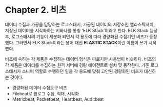 # Chapter 2. 비츠

데이터 수집과 가공을 담당하는 로그스태시, 가공된 데이터의 저장소인 엘라스틱서치, 저장된 데이터를 시각화하는 키바나를 통칭 'ELK Stack'이라고 한다.     ELK Stack 등장 후, 로그스태시의 기능이 세분화 되면서 각 용도에 따라 경량화된 수집기인 비츠가 등장했다. 그러면서 ELK Stack이라는 용어 대신 **ELASTIC STACK**이란 이름이 쓰기 시작했다.

비츠에 속하는 각 제품은 수집하는 데이터 형식은 다르지만 사용법이 비슷하다. 비츠의 각 제품은 데이터를 수집하는 원격 서버에 경량 에이전트로 설치 및 동작한다.
기존 로그스태시가 스니퍼 역할로 수행하던 일을 각 용도에 맞춰 고안된 경량화된 비츠가 대신하는 것이다.

- 경량화된 데이터 수집도구 비츠
- Filebeat로 웹로그 수집, 적재, 시각화
- Metricbeat, Packetbeat, Heartbeat, Auditbeat